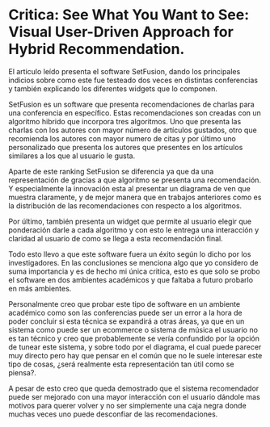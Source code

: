 # Critica: See What You Want to See: Visual User-Driven Approach for Hybrid Recommendation.

El articulo leído presenta el software SetFusion, dando los principales indicios sobre como este fue testeado dos veces en distintas conferencias y también explicando los diferentes widgets que lo componen.

SetFusion es un software que presenta recomendaciones de charlas para una conferencia en específico. Estas recomendaciones son creadas con un algoritmo hibrido que incorpora tres algoritmos. Uno que presenta las charlas con los autores con mayor número de artículos gustados, otro que recomienda los autores con mayor numero de citas y por último uno personalizado que presenta los autores que presentes en los artículos similares a los que al usuario le gusta.

Aparte de este ranking SetFusion se diferencia ya que da una representación de gracias a que algoritmo se presenta una recomendación. Y especialmente la innovación esta al presentar un diagrama de ven que muestra claramente, y de mejor manera que en trabajos anteriores como es la distribución de las recomendaciones con respecto a los algoritmos.

Por último, también presenta un widget que permite al usuario elegir que ponderación darle a cada algoritmo y con esto le entrega una interacción y claridad al usuario de como se llega a esta recomendación final.

Todo esto llevo a que este software fuera un éxito según lo dicho por los investigadores. En las conclusiones se menciona algo que yo considero de suma importancia y es de hecho mi única critica, esto es que solo se probo el software en dos ambientes académicos y que faltaba a futuro probarlo en más ambientes.

Personalmente creo que probar este tipo de software en un ambiente académico como son las conferencias puede ser un error a la hora de poder concluir si esta técnica se expandirá a otras áreas, ya que en un sistema como puede ser un ecommerce o sistema de música el usuario no es tan técnico y creo que probablemente se vería confundido por la opción de tunear este sistema, y sobre todo por el diagrama, el cual puede parecer muy directo pero hay que pensar en el común que no le suele interesar este tipo de cosas, ¿será realmente esta representación tan útil como se piensa?.

A pesar de esto creo que queda demostrado que el sistema recomendador puede ser mejorado con una mayor interacción con el usuario dándole mas motivos para querer volver y no ser simplemente una caja negra donde muchas veces uno puede desconfiar de las recomendaciones.
